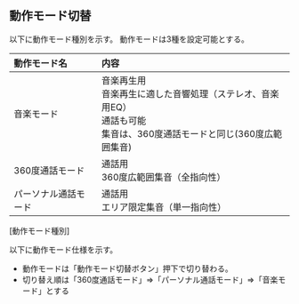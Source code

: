 ## 動作モード切替

以下に動作モード種別を示す。
動作モードは3種を設定可能とする。

|動作モード名|内容|
|:--|:--|
|音楽モード |音楽再生用</br>音楽再生に適した音響処理（ステレオ、音楽用EQ）</br>通話も可能</br>集音は、360度通話モードと同じ(360度広範囲集音)|
|360度通話モード|通話用</br>360度広範囲集音（全指向性）|
|パーソナル通話モード|通話用</br>エリア限定集音（単一指向性）|
[動作モード種別]

以下に動作モード仕様を示す。

- 動作モードは「動作モード切替ボタン」押下で切り替わる。
- 切り替え順は「360度通話モード」⇒「パーソナル通話モード」⇒「音楽モード」とする

